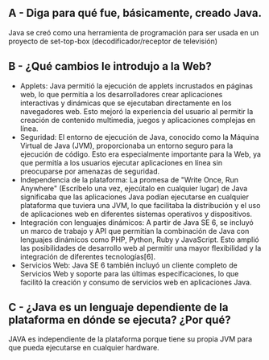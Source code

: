 ## A - Diga para qué fue, básicamente, creado Java.

Java se creó como una herramienta de programación para ser usada en un proyecto de set-top-box (decodificador/receptor de televisión)

## B - ¿Qué cambios le introdujo a la Web?

- Applets: Java permitió la ejecución de applets incrustados en páginas web, lo que permitía a los desarrolladores crear aplicaciones interactivas y dinámicas que se ejecutaban directamente en los navegadores web. Esto mejoró la experiencia del usuario al permitir la creación de contenido multimedia, juegos y aplicaciones complejas en línea.
- Seguridad: El entorno de ejecución de Java, conocido como la Máquina Virtual de Java (JVM), proporcionaba un entorno seguro para la ejecución de código. Esto era especialmente importante para la Web, ya que permitía a los usuarios ejecutar aplicaciones en línea sin preocuparse por amenazas de seguridad.
- Independencia de la plataforma: La promesa de "Write Once, Run Anywhere" (Escríbelo una vez, ejecútalo en cualquier lugar) de Java significaba que las aplicaciones Java podían ejecutarse en cualquier plataforma que tuviera una JVM, lo que facilitaba la distribución y el uso de aplicaciones web en diferentes sistemas operativos y dispositivos.
- Integración con lenguajes dinámicos: A partir de Java SE 6, se incluyó un marco de trabajo y API que permitían la combinación de Java con lenguajes dinámicos como PHP, Python, Ruby y JavaScript. Esto amplió las posibilidades de desarrollo web al permitir una mayor flexibilidad y la integración de diferentes tecnologías[6].
- Servicios Web: Java SE 6 también incluyó un cliente completo de Servicios Web y soporte para las últimas especificaciones, lo que facilitó la creación y consumo de servicios web en aplicaciones Java.

## C - ¿Java es un lenguaje dependiente de la plataforma en dónde se ejecuta? ¿Por qué?

JAVA es independiente de la plataforma porque tiene su propia JVM para que pueda ejecutarse en cualquier hardware.